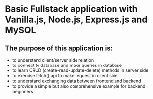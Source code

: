 # Basic Fullstack application with Vanilla.js, Node.js, Express.js and MySQL

## The purpose of this application is:

- to understand client/server side relation
- to connect to database and make queries in database
- to learn CRUD (create-read-update-delete) methods in server side
- to exercise fetch() api to make request in client side
- to understand exchanging data between frontend and backend
- to provide a simple but also comprehensive example for backend beginners
